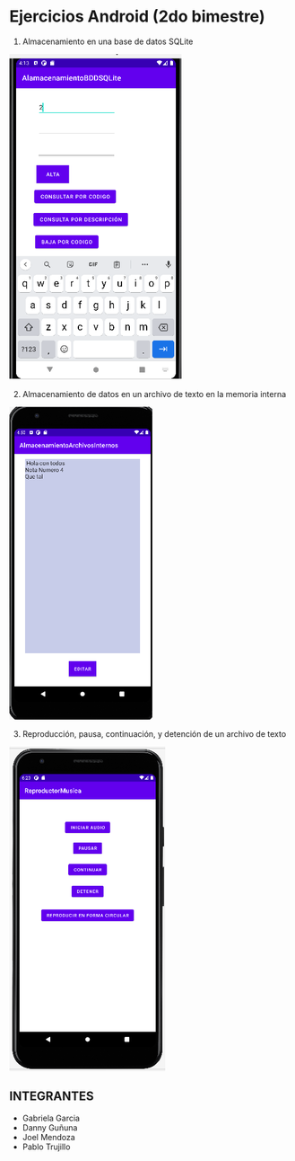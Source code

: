 # Ejercicios Android (2do bimestre)

1. Almacenamiento en una base de datos SQLite

![](https://github.com/JoelMendoza1/Ejercicios-TopicosEspeciales/blob/main/Capturas/Ejercicio1-ConsultarDatos1.PNG)

2. Almacenamiento de datos en un archivo de texto en la memoria interna

![](https://github.com/JoelMendoza1/Ejercicios-TopicosEspeciales/blob/main/Capturas/Ejercicio2-IngresarTexto.PNG)

3. Reproducción, pausa, continuación, y detención de un archivo de texto

![](https://github.com/JoelMendoza1/Ejercicios-TopicosEspeciales/blob/main/Capturas/Ejercicio3-ReproductorMusica.PNG)

## INTEGRANTES
* Gabriela Garcia
* Danny Guñuna
* Joel Mendoza
* Pablo Trujillo 
